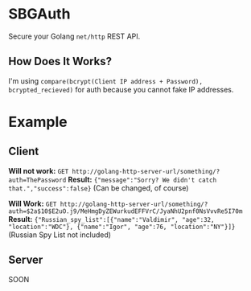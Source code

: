 SBGAuth
=======

Secure your Golang `net/http` REST API.

How Does It Works?
------------------

I'm using `compare(bcrypt(Client IP address + Password), bcrypted_recieved)` for auth because you cannot fake IP addresses.

Example
=======

Client
------

**Will not work:** `GET http://golang-http-server-url/something/?auth=ThePassword`
**Result:** `{"message":"Sorry? We didn't catch that.","success":false}` (Can be changed, of course)

**Will Work:** `GET http://golang-http-server-url/something/?auth=$2a$10$E2uO.j9/MeHmgDyZEWurkudEFFVrC/JyaNhU2pnf0NsVvvRe5I70m`
**Result:** `{"Russian_spy_list":[{"name":"Valdimir", "age":32, "location":"WDC"}, {"name":"Igor", "age":76, "location":"NY"}]}` (Russian Spy List not included)

Server
------

SOON
